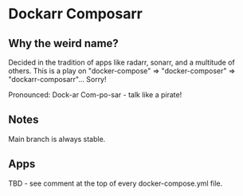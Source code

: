 Dockarr Composarr
===
Why the weird name?
---
Decided in the tradition of apps like radarr, sonarr, and a multitude of others. This is a play on "docker-compose" => "docker-composer" => "dockarr-composarr"... Sorry!

Pronounced: Dock-ar Com-po-sar - talk like a pirate! 

Notes
---
Main branch is always stable.

Apps
---
TBD - see comment at the top of every docker-compose.yml file.